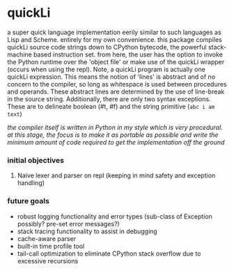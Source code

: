 # quickLi
a super quick language implementation eerily similar to such languages as Lisp and Scheme. entirely for my own convenience. this package compiles quickLi source code strings down to  CPython bytecode, the powerful stack-machine based instruction set. from here, the user has the option to invoke the Python runtime over the 'object file' or make use of the quickLi wrapper (occurs when using the repl). Note, a quickLi program is actually one quickLi expression. This means the notion of 'lines' is abstract and of no concern to the compiler, so long as whitespace is used between procedures and operands. These abstract lines are determined by the use of line-break in the source string. Additionally, there are only two syntax exceptions. These are to delineate boolean (#t, #f) and the string primitive (`abc i am text`)

*the compiler itself is written in Python in my style which is very procedural. at this stage, the focus is to make it as portable as possible and write the minimum amount of code required to get the implementation off the ground*

### initial objectives
1. Naive lexer and parser on repl (keeping in mind safety and exception handling)

### future goals
* robust logging functionality and error types (sub-class of Exception possibly? pre-set error messages?)
* stack tracing functionality to assist in debugging
* cache-aware parser
* built-in time profile tool
* tail-call optimization to eliminate CPython stack overflow due to excessive recursions
